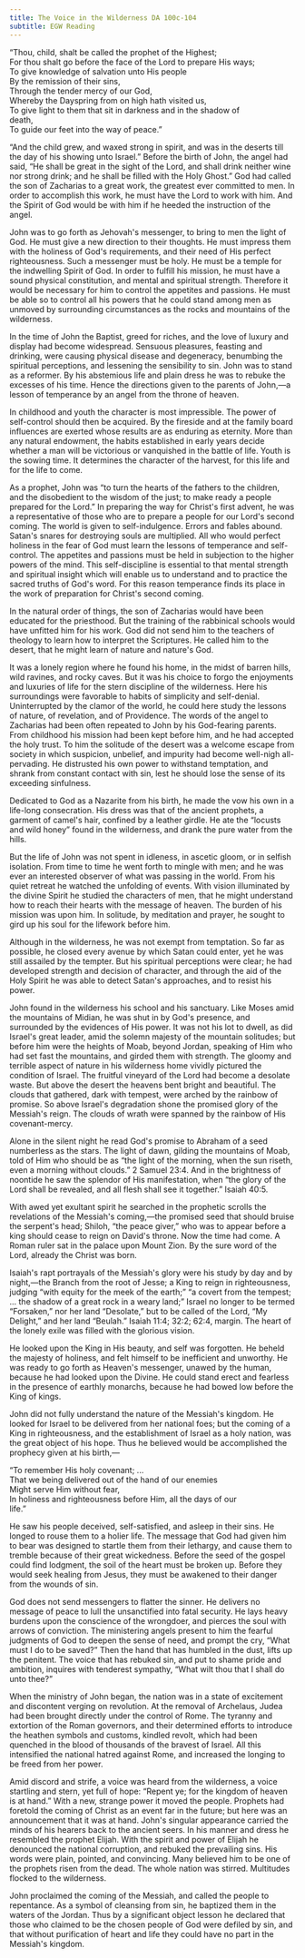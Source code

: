 ```yaml
---
title: The Voice in the Wilderness DA 100c-104
subtitle: EGW Reading
---
```


“Thou, child, shalt be called the prophet of the Highest;\
For thou shalt go before the face of the Lord to prepare His ways;\
To give knowledge of salvation unto His people\
By the remission of their sins,\
Through the tender mercy of our God,\
Whereby the Dayspring from on high hath visited us,\
To give light to them that sit in darkness and in the shadow of\
death,\
To guide our feet into the way of peace.”

“And the child grew, and waxed strong in spirit, and was in the deserts till the day of his showing unto Israel.” Before the birth of John, the angel had said, “He shall be great in the sight of the Lord, and shall drink neither wine nor strong drink; and he shall be filled with the Holy Ghost.” God had called the son of Zacharias to a great work, the greatest ever committed to men. In order to accomplish this work, he must have the Lord to work with him. And the Spirit of God would be with him if he heeded the instruction of the angel.

John was to go forth as Jehovah's messenger, to bring to men the light of God. He must give a new direction to their thoughts. He must impress them with the holiness of God's requirements, and their need of His perfect righteousness. Such a messenger must be holy. He must be a temple for the indwelling Spirit of God. In order to fulfill his mission, he must have a sound physical constitution, and mental and spiritual strength. Therefore it would be necessary for him to control the appetites and passions. He must be able so to control all his powers that he could stand among men as unmoved by surrounding circumstances as the rocks and mountains of the wilderness.

In the time of John the Baptist, greed for riches, and the love of luxury and display had become widespread. Sensuous pleasures, feasting and drinking, were causing physical disease and degeneracy, benumbing the spiritual perceptions, and lessening the sensibility to sin. John was to stand as a reformer. By his abstemious life and plain dress he was to rebuke the excesses of his time. Hence the directions given to the parents of John,—a lesson of temperance by an angel from the throne of heaven.

In childhood and youth the character is most impressible. The power of self-control should then be acquired. By the fireside and at the family board influences are exerted whose results are as enduring as eternity. More than any natural endowment, the habits established in early years decide whether a man will be victorious or vanquished in the battle of life. Youth is the sowing time. It determines the character of the harvest, for this life and for the life to come.

As a prophet, John was “to turn the hearts of the fathers to the children, and the disobedient to the wisdom of the just; to make ready a people prepared for the Lord.” In preparing the way for Christ's first advent, he was a representative of those who are to prepare a people for our Lord's second coming. The world is given to self-indulgence. Errors and fables abound. Satan's snares for destroying souls are multiplied. All who would perfect holiness in the fear of God must learn the lessons of temperance and self-control. The appetites and passions must be held in subjection to the higher powers of the mind. This self-discipline is essential to that mental strength and spiritual insight which will enable us to understand and to practice the sacred truths of God's word. For this reason temperance finds its place in the work of preparation for Christ's second coming.

In the natural order of things, the son of Zacharias would have been educated for the priesthood. But the training of the rabbinical schools would have unfitted him for his work. God did not send him to the teachers of theology to learn how to interpret the Scriptures. He called him to the desert, that he might learn of nature and nature's God.

It was a lonely region where he found his home, in the midst of barren hills, wild ravines, and rocky caves. But it was his choice to forgo the enjoyments and luxuries of life for the stern discipline of the wilderness. Here his surroundings were favorable to habits of simplicity and self-denial. Uninterrupted by the clamor of the world, he could here study the lessons of nature, of revelation, and of Providence. The words of the angel to Zacharias had been often repeated to John by his God-fearing parents. From childhood his mission had been kept before him, and he had accepted the holy trust. To him the solitude of the desert was a welcome escape from society in which suspicion, unbelief, and impurity had become well-nigh all-pervading. He distrusted his own power to withstand temptation, and shrank from constant contact with sin, lest he should lose the sense of its exceeding sinfulness.

Dedicated to God as a Nazarite from his birth, he made the vow his own in a life-long consecration. His dress was that of the ancient prophets, a garment of camel's hair, confined by a leather girdle. He ate the “locusts and wild honey” found in the wilderness, and drank the pure water from the hills.

But the life of John was not spent in idleness, in ascetic gloom, or in selfish isolation. From time to time he went forth to mingle with men; and he was ever an interested observer of what was passing in the world. From his quiet retreat he watched the unfolding of events. With vision illuminated by the divine Spirit he studied the characters of men, that he might understand how to reach their hearts with the message of heaven. The burden of his mission was upon him. In solitude, by meditation and prayer, he sought to gird up his soul for the lifework before him.

Although in the wilderness, he was not exempt from temptation. So far as possible, he closed every avenue by which Satan could enter, yet he was still assailed by the tempter. But his spiritual perceptions were clear; he had developed strength and decision of character, and through the aid of the Holy Spirit he was able to detect Satan's approaches, and to resist his power.

John found in the wilderness his school and his sanctuary. Like Moses amid the mountains of Midian, he was shut in by God's presence, and surrounded by the evidences of His power. It was not his lot to dwell, as did Israel's great leader, amid the solemn majesty of the mountain solitudes; but before him were the heights of Moab, beyond Jordan, speaking of Him who had set fast the mountains, and girded them with strength. The gloomy and terrible aspect of nature in his wilderness home vividly pictured the condition of Israel. The fruitful vineyard of the Lord had become a desolate waste. But above the desert the heavens bent bright and beautiful. The clouds that gathered, dark with tempest, were arched by the rainbow of promise. So above Israel's degradation shone the promised glory of the Messiah's reign. The clouds of wrath were spanned by the rainbow of His covenant-mercy.

Alone in the silent night he read God's promise to Abraham of a seed numberless as the stars. The light of dawn, gilding the mountains of Moab, told of Him who should be as “the light of the morning, when the sun riseth, even a morning without clouds.” 2 Samuel 23:4. And in the brightness of noontide he saw the splendor of His manifestation, when “the glory of the Lord shall be revealed, and all flesh shall see it together.” Isaiah 40:5.

With awed yet exultant spirit he searched in the prophetic scrolls the revelations of the Messiah's coming,—the promised seed that should bruise the serpent's head; Shiloh, “the peace giver,” who was to appear before a king should cease to reign on David's throne. Now the time had come. A Roman ruler sat in the palace upon Mount Zion. By the sure word of the Lord, already the Christ was born.

Isaiah's rapt portrayals of the Messiah's glory were his study by day and by night,—the Branch from the root of Jesse; a King to reign in righteousness, judging “with equity for the meek of the earth;” “a covert from the tempest; ... the shadow of a great rock in a weary land;” Israel no longer to be termed “Forsaken,” nor her land “Desolate,” but to be called of the Lord, “My Delight,” and her land “Beulah.” Isaiah 11:4; 32:2; 62:4, margin. The heart of the lonely exile was filled with the glorious vision.

He looked upon the King in His beauty, and self was forgotten. He beheld the majesty of holiness, and felt himself to be inefficient and unworthy. He was ready to go forth as Heaven's messenger, unawed by the human, because he had looked upon the Divine. He could stand erect and fearless in the presence of earthly monarchs, because he had bowed low before the King of kings.

John did not fully understand the nature of the Messiah's kingdom. He looked for Israel to be delivered from her national foes; but the coming of a King in righteousness, and the establishment of Israel as a holy nation, was the great object of his hope. Thus he believed would be accomplished the prophecy given at his birth,—

“To remember His holy covenant; ...\
That we being delivered out of the hand of our enemies\
Might serve Him without fear,\
In holiness and righteousness before Him, all the days of our\
life.”

He saw his people deceived, self-satisfied, and asleep in their sins. He longed to rouse them to a holier life. The message that God had given him to bear was designed to startle them from their lethargy, and cause them to tremble because of their great wickedness. Before the seed of the gospel could find lodgment, the soil of the heart must be broken up. Before they would seek healing from Jesus, they must be awakened to their danger from the wounds of sin.

God does not send messengers to flatter the sinner. He delivers no message of peace to lull the unsanctified into fatal security. He lays heavy burdens upon the conscience of the wrongdoer, and pierces the soul with arrows of conviction. The ministering angels present to him the fearful judgments of God to deepen the sense of need, and prompt the cry, “What must I do to be saved?” Then the hand that has humbled in the dust, lifts up the penitent. The voice that has rebuked sin, and put to shame pride and ambition, inquires with tenderest sympathy, “What wilt thou that I shall do unto thee?”

When the ministry of John began, the nation was in a state of excitement and discontent verging on revolution. At the removal of Archelaus, Judea had been brought directly under the control of Rome. The tyranny and extortion of the Roman governors, and their determined efforts to introduce the heathen symbols and customs, kindled revolt, which had been quenched in the blood of thousands of the bravest of Israel. All this intensified the national hatred against Rome, and increased the longing to be freed from her power.

Amid discord and strife, a voice was heard from the wilderness, a voice startling and stern, yet full of hope: “Repent ye; for the kingdom of heaven is at hand.” With a new, strange power it moved the people. Prophets had foretold the coming of Christ as an event far in the future; but here was an announcement that it was at hand. John's singular appearance carried the minds of his hearers back to the ancient seers. In his manner and dress he resembled the prophet Elijah. With the spirit and power of Elijah he denounced the national corruption, and rebuked the prevailing sins. His words were plain, pointed, and convincing. Many believed him to be one of the prophets risen from the dead. The whole nation was stirred. Multitudes flocked to the wilderness.

John proclaimed the coming of the Messiah, and called the people to repentance. As a symbol of cleansing from sin, he baptized them in the waters of the Jordan. Thus by a significant object lesson he declared that those who claimed to be the chosen people of God were defiled by sin, and that without purification of heart and life they could have no part in the Messiah's kingdom.